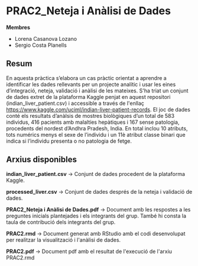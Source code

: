 # PRAC2_Neteja i Anàlisi de Dades

**Membres**

* Lorena Casanova Lozano
* Sergio Costa Planells

## Resum 

En aquesta pràctica s’elabora un cas pràctic orientat a aprendre a identificar les dades rellevants per un projecte analític i usar les eines d’integració, neteja, validació i anàlisi de les mateixes. S'ha triat un conjunt de dades extret de la plataforma Kaggle penjat en aquest repositori (indian_liver_patient.csv) i accessible a través de l'enllaç https://www.kaggle.com/uciml/indian-liver-patient-records. El joc de dades conté els resultats d’anàlsis de mostres biològiques d’un total de 583 individus, 416 pacients amb malaltíes hepàtiques i 167 sense patologia, procedents del nordest d’Andhra Pradesh, India. En total inclou 10 atributs, tots numérics menys el sexe de l’individu i un 11è atribut classe binari que indica si l’individu presenta o no patologia de fetge. 


## Arxius disponibles

**indian_liver_patient.csv** -> Conjunt de dades procedent de la plataforma Kaggle. 

**processed_liver.csv** -> Conjunt de dades després de la neteja i validació de dades.

**PRAC2_Neteja i Anàlisi de Dades.pdf** -> Document amb les respostes a les preguntes inicials plantejades i els integrants del grup. També hi consta la taula de contribució dels integrants del grup. 

**PRAC2.rmd** -> Document generat amb RStudio amb el codi desenvolupat per realitzar la visualització i l'anàlisi de dades. 

**PRAC2.pdf** -> Document pdf amb el resultat de l'execució de l'arxiu PRAC2.rmd


